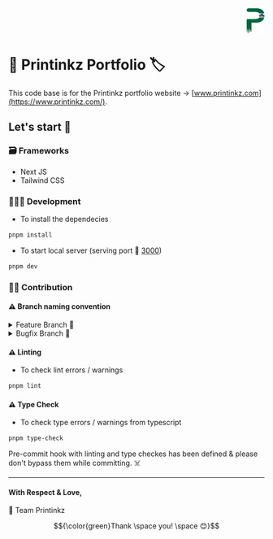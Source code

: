 <div align='right'>
  <img src='/assets/svgs/printinkz.svg' alt='Printinkz Logo' width='7%' />
</div>

# 🚀 Printinkz Portfolio 🏷️

This code base is for the Printinkz portfolio website → [www.printinkz.com](https://www.printinkz.com/).

## Let's start 🎇

### 🗃️ Frameworks

- Next JS
- Tailwind CSS

### 👨🏻‍💻 Development

- To install the dependecies

```bash
pnpm install
```

- To start local server (serving port 🔗 [3000](http://localhost:3000))

```bash
pnpm dev
```

### 🤝🏼 Contribution

#### ⚠️ Branch naming convention

<details>
<summary>Feature Branch 📂</summary>

Feature branch should start with "feature/\*\*", i.e.,

```
feature/animations
```

</details>

<details>
<summary>Bugfix Branch 📂</summary>

Feature branch should start with "bugfix/\*\*", i.e.,

```
bugfix/loader
```

</details>

#### ⚠️ Linting

- To check lint errors / warnings

```bash
pnpm lint
```

#### ⚠️ Type Check

- To check type errors / warnings from typescript

```bash
pnpm type-check
```

Pre-commit hook with linting and type checkes has been defined & please don't bypass them while committing. ☠️

---

#### With Respect & Love,

💚 Team Printinkz

$${\color{green}Thank \space you! \space 😊}$$
